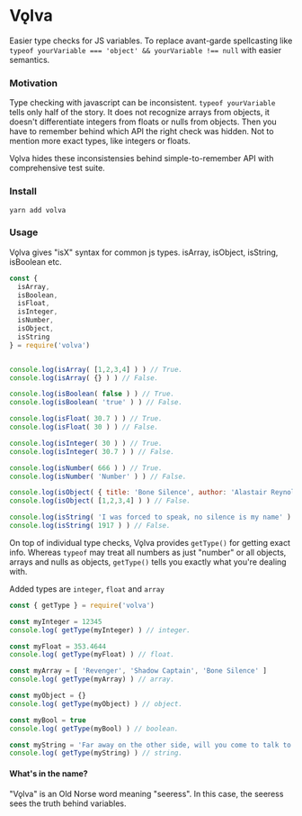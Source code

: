 # Vǫlva

Easier type checks for JS variables. To replace avant-garde spellcasting like `typeof yourVariable === 'object' && yourVariable !== null` with easier semantics.


### Motivation

Type checking with javascript can be inconsistent. `typeof yourVariable` tells only half of the story. It does not recognize arrays from objects, it doesn't differentiate integers from floats or nulls from objects. Then you have to remember behind which API the right check was hidden. Not to mention more exact types, like integers or floats.

Vǫlva hides these inconsistensies behind simple-to-remember API with comprehensive test suite.

### Install

`yarn add volva`


### Usage

Vǫlva gives "isX" syntax for common js types. isArray, isObject, isString, isBoolean etc.

```javascript
const {
  isArray,
  isBoolean,
  isFloat,
  isInteger,
  isNumber,
  isObject,
  isString
} = require('volva')


console.log(isArray( [1,2,3,4] ) ) // True.
console.log(isArray( {} ) ) // False.

console.log(isBoolean( false ) ) // True.
console.log(isBoolean( 'true' ) ) // False.

console.log(isFloat( 30.7 ) ) // True.
console.log(isFloat( 30 ) ) // False.

console.log(isInteger( 30 ) ) // True.
console.log(isInteger( 30.7 ) ) // False.

console.log(isNumber( 666 ) ) // True.
console.log(isNumber( 'Number' ) ) // False.

console.log(isObject( { title: 'Bone Silence', author: 'Alastair Reynolds' } ) ) // True.
console.log(isObject( [1,2,3,4] ) ) // False.

console.log(isString( 'I was forced to speak, no silence is my name' ) ) // True.
console.log(isString( 1917 ) ) // False.
```


On top of individual type checks, Vǫlva provides `getType()` for getting exact info. Whereas `typeof` may treat all numbers as just "number" or all objects, arrays and nulls as objects, `getType()` tells you exactly what you're dealing with.

Added types are `integer`, `float` and `array`


```javascript
const { getType } = require('volva')

const myInteger = 12345
console.log( getType(myInteger) ) // integer.

const myFloat = 353.4644
console.log( getType(myFloat) ) // float.

const myArray = [ 'Revenger', 'Shadow Captain', 'Bone Silence' ]
console.log( getType(myArray) ) // array.

const myObject = {}
console.log( getType(myObject) ) // object.

const myBool = true
console.log( getType(myBool) ) // boolean.

const myString = 'Far away on the other side, will you come to talk to this night'
console.log( getType(myString) ) // string.
```

#### What's in the name?

"Vǫlva" is an Old Norse word meaning "seeress". In this case, the seeress sees the truth behind variables.
